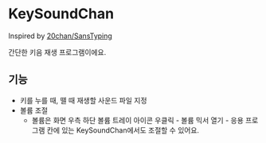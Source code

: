 # KeySoundChan

Inspired by [20chan/SansTyping](https://github.com/20chan/SansTyping)

간단한 키음 재생 프로그램이에요.

## 기능

- 키를 누를 때, 뗄 때 재생할 사운드 파일 지정
- 볼륨 조절
  - 볼륨은 화면 우측 하단 볼륨 트레이 아이콘 우클릭 - 볼륨 믹서 열기 - 응용 프로그램 칸에 있는 KeySoundChan에서도 조절할 수 있어요.
